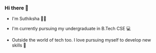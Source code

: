 ### Hi there 👋

<!--
**Suthiksha/Suthiksha** is a ✨ _special_ ✨ repository because its `README.md` (this file) appears on your GitHub profile.

Here are some ideas to get you started:

- 🔭 I’m currently working on ...
- 🌱 I’m currently learning ...
- 👯 I’m looking to collaborate on ...
- 🤔 I’m looking for help with ...
- 💬 Ask me about ...
- 📫 How to reach me: ...
- 😄 Pronouns: ...
- ⚡ Fun fact: ...
-->
- I'm Suthiksha 👧🏽

- I'm currently pursuing my undergraduate in B.Tech CSE 💻

- Outside the world of tech too. I love pursuing myself to develop new skills 🚀
